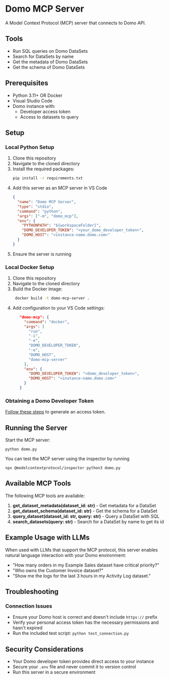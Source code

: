 # Domo MCP Server

A Model Context Protocol (MCP) server that connects to Domo API.

## Tools

- Run SQL queries on Domo DataSets
- Search for DataSets by name
- Get the metadata of Domo DataSets
- Get the schema of Domo DataSets

## Prerequisites

- Python 3.11+ OR Docker
- Visual Studio Code
- Domo instance with:
  - Developer access token
  - Access to datasets to query

## Setup

### Local Python Setup

1. Clone this repository
1. Navigate to the cloned directory
1. Install the required packages:
   ```bash
   pip install -r requirements.txt
   ```
1. Add this server as an MCP server in VS Code
   ```json
   {
     "name": "Domo MCP Server",
     "type": "stdio",
     "command": "python",
     "args": ["-m", "domo_mcp"],
     "env": {
       "PYTHONPATH": "${workspaceFolder}",
       "DOMO_DEVELOPER_TOKEN": "<your_domo_developer_token>",
       "DOMO_HOST": "<instance-name.domo.com>"
     }
   }
   ```
1. Ensure the server is running

### Local Docker Setup

1. Clone this repository
1. Navigate to the cloned directory
1. Build the Docker image:
   ```bash
    docker build -t domo-mcp-server .
   ```
1. Add configuration to your VS Code settings:
   ```json
      "domo-mcp": {
        "command": "docker",
        "args": [
          "run",
          "-i",
          "-e",
          "DOMO_DEVELOPER_TOKEN",
          "-e",
          "DOMO_HOST",
          "domo-mcp-server"
        ],
        "env": {
          "DOMO_DEVELOPER_TOKEN": "<domo_developer_token>",
          "DOMO_HOST": "<instance-name.domo.com>"
        }
      }
   ```

### Obtaining a Domo Developer Token

[Follow these steps](https://domo-support.domo.com/s/article/360042934494?language=en_US) to generate an access token.

## Running the Server

Start the MCP server:

```
python domo.py
```

You can test the MCP server using the inspector by running

```
npx @modelcontextprotocol/inspector python3 domo.py
```

## Available MCP Tools

The following MCP tools are available:

1. **get_dataset_metadata(dataset_id: str)** - Get metadata for a DataSet
2. **get_dataset_schema(dataset_id: str)** - Get the schema for a DataSet
3. **query_dataset(dataset_id: str, query: str)** - Query a DataSet with SQL
4. **search_datasets(query: str)** - Search for a DataSet by name to get its id

## Example Usage with LLMs

When used with LLMs that support the MCP protocol, this server enables natural language interaction with your Domo environment:

- "How many orders in my Example Sales dataset have critical priority?"
- "Who owns the Customer Invoice dataset?"
- "Show me the logs for the last 3 hours in my Activity Log dataset."

## Troubleshooting

### Connection Issues

- Ensure your Domo host is correct and doesn't include `https://` prefix
- Verify your personal access token has the necessary permissions and hasn't expired
- Run the included test script: `python test_connection.py`

## Security Considerations

- Your Domo developer token provides direct access to your instance
- Secure your `.env` file and never commit it to version control
- Run this server in a secure environment
